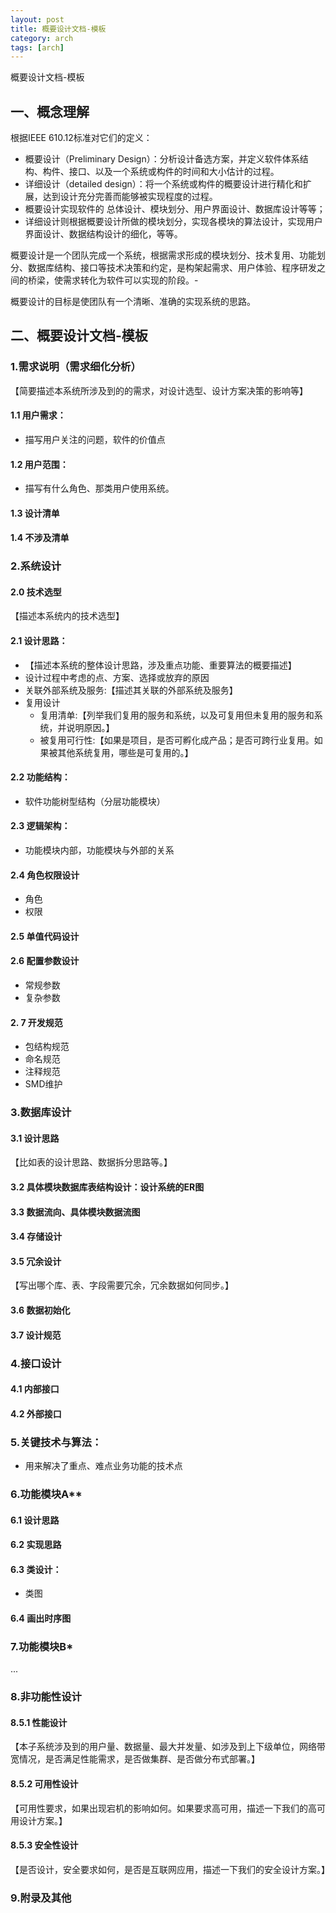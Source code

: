 ```yaml
---
layout: post
title: 概要设计文档-模板
category: arch
tags: [arch]
---
```


概要设计文档-模板

## 一、概念理解
根据IEEE 610.12标准对它们的定义：   
- 概要设计（Preliminary Design）：分析设计备选方案，并定义软件体系结构、构件、接口、以及一个系统或构件的时间和大小估计的过程。  
- 详细设计（detailed design）：将一个系统或构件的概要设计进行精化和扩展，达到设计充分完善而能够被实现程度的过程。  
- 概要设计实现软件的 总体设计、模块划分、用户界面设计、数据库设计等等；  
- 详细设计则根据概要设计所做的模块划分，实现各模块的算法设计，实现用户界面设计、数据结构设计的细化，等等。  

概要设计是一个团队完成一个系统，根据需求形成的模块划分、技术复用、功能划分、数据库结构、接口等技术决策和约定，是构架起需求、用户体验、程序研发之间的桥梁，使需求转化为软件可以实现的阶段。- 

概要设计的目标是使团队有一个清晰、准确的实现系统的思路。 

## 二、概要设计文档-模板
### 1.需求说明（需求细化分析）
【简要描述本系统所涉及到的的需求，对设计选型、设计方案决策的影响等】

#### 1.1 用户需求：
- 描写用户关注的问题，软件的价值点

#### 1.2 用户范围：
- 描写有什么角色、那类用户使用系统。

#### 1.3 设计清单

#### 1.4 不涉及清单

### 2.系统设计

#### 2.0 技术选型
【描述本系统内的技术选型】

#### 2.1 设计思路：
- 【描述本系统的整体设计思路，涉及重点功能、重要算法的概要描述】
- 设计过程中考虑的点、方案、选择或放弃的原因
- 关联外部系统及服务:【描述其关联的外部系统及服务】
- 复用设计
    - 复用清单:【列举我们复用的服务和系统，以及可复用但未复用的服务和系统，并说明原因。】
    - 被复用可行性:【如果是项目，是否可孵化成产品；是否可跨行业复用。如果被其他系统复用，哪些是可复用的。】

#### 2.2 功能结构：
- 软件功能树型结构（分层功能模块）

#### 2.3 逻辑架构：
- 功能模块内部，功能模块与外部的关系

#### 2.4 角色权限设计
- 角色
- 权限

#### 2.5 单值代码设计

#### 2.6 配置参数设计
- 常规参数
- 复杂参数

#### 2. 7 开发规范
- 包结构规范
- 命名规范
- 注释规范
- SMD维护

### 3.数据库设计

#### 3.1 设计思路
【比如表的设计思路、数据拆分思路等。】

#### 3.2 具体模块数据库表结构设计：设计系统的ER图

#### 3.3 数据流向、具体模块数据流图

#### 3.4 存储设计

#### 3.5 冗余设计
【写出哪个库、表、字段需要冗余，冗余数据如何同步。】

#### 3.6 数据初始化

#### 3.7 设计规范

### 4.接口设计

#### 4.1 内部接口

#### 4.2 外部接口

### 5.关键技术与算法：
- 用来解决了重点、难点业务功能的技术点

### 6.功能模块A**

#### 6.1 设计思路

#### 6.2 实现思路

#### 6.3 类设计：
- 类图

#### 6.4 画出时序图

### 7.功能模块B*
...

### 8.非功能性设计
#### 8.5.1 性能设计
【本子系统涉及到的用户量、数据量、最大并发量、如涉及到上下级单位，网络带宽情况，是否满足性能需求，是否做集群、是否做分布式部署。】

#### 8.5.2 可用性设计
【可用性要求，如果出现宕机的影响如何。如果要求高可用，描述一下我们的高可用设计方案。】

#### 8.5.3 安全性设计
【是否设计，安全要求如何，是否是互联网应用，描述一下我们的安全设计方案。】

### 9.附录及其他
